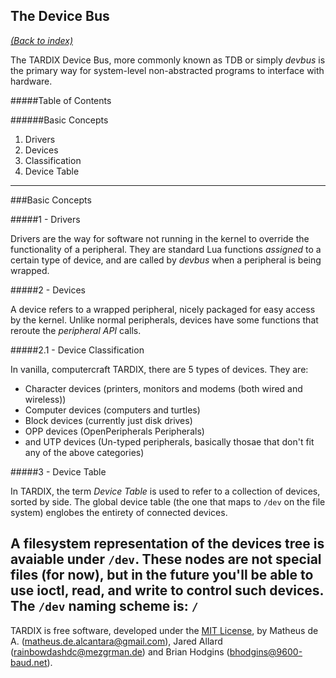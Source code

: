 The Device Bus
--------------

[*(Back to index)*](https://github.com/TARDIX/Kernel/blob/rewrite/doc/index.md)

The TARDIX Device Bus, more commonly known as TDB or simply _devbus_ is the primary way for system-level non-abstracted programs to interface with hardware.


#####Table of Contents

######Basic Concepts  
1. Drivers
2. Devices
  1. Classification
3. Device Table


-------------

###Basic Concepts

#####1 - Drivers

Drivers are the way for software not running in the kernel to override the functionality of a peripheral. They are standard Lua functions *assigned* to a certain type of device, and are called by *devbus* when a peripheral is being wrapped.

#####2 - Devices

A device refers to a wrapped peripheral, nicely packaged for easy access by the kernel. Unlike normal peripherals, devices have some functions that reroute the *peripheral API* calls.

#####2.1 - Device Classification

In vanilla, computercraft TARDIX, there are 5 types of devices. They are:
  - Character devices (printers, monitors and modems (both wired and wireless))
  - Computer devices (computers and turtles)
  - Block devices (currently just disk drives)
  - OPP devices (OpenPeripherals Peripherals)
  - and UTP devices (Un-typed peripherals, basically thosae that don't fit any of the above categories)


#####3 - Device Table

In TARDIX, the term *Device Table* is used to refer to a collection of devices, sorted by side. The global device table (the one that maps to `/dev` on the file system) englobes the entirety of connected devices.

A filesystem representation of the devices tree is avaiable under `/dev`. These nodes are not special files (for now), but in the future you'll be able to use ioctl, read, and write to control such devices. The `/dev` naming scheme is: `/`
-------------

TARDIX is free software, developed under the [MIT License](http://opensource.org/licenses/MIT), by Matheus de A. (matheus.de.alcantara@gmail.com), Jared Allard (rainbowdashdc@mezgrman.de) and Brian Hodgins (bhodgins@9600-baud.net).
